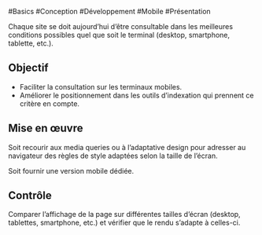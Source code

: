 
#Basics #Conception #Développement #Mobile #Présentation

Chaque site se doit aujourd’hui d’être consultable dans les meilleures conditions possibles quel que soit le terminal (desktop, smartphone, tablette, etc.).


## Objectif

* Faciliter la consultation sur les terminaux mobiles.
* Améliorer le positionnement dans les outils d’indexation qui prennent ce critère en compte.

## Mise en œuvre

Soit recourir aux media queries ou à l’adaptative design pour adresser au navigateur des règles de style adaptées selon la taille de l’écran.

Soit fournir une version mobile dédiée. 

## Contrôle

Comparer l’affichage de la page sur différentes tailles d’écran (desktop, tablettes, smartphone, etc.) et vérifier que le rendu s’adapte à celles-ci.

